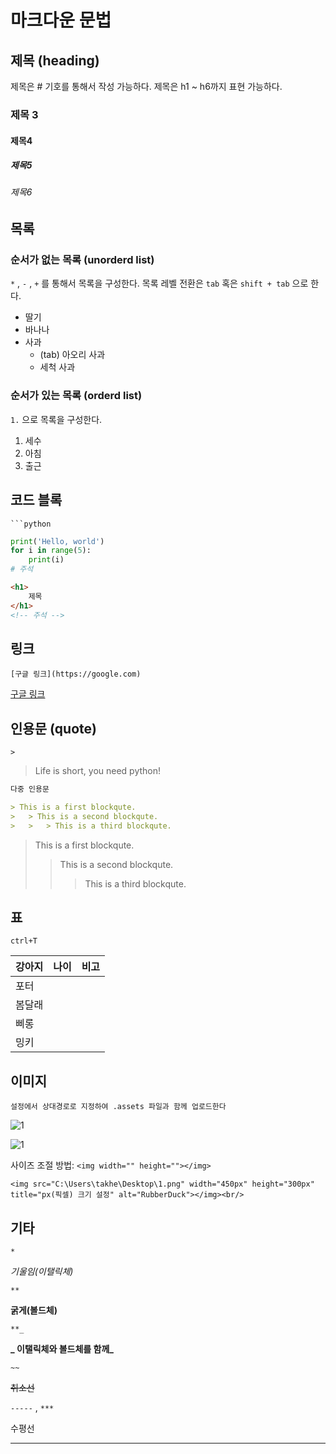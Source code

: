 # 마크다운 문법

## 제목 (heading)

제목은 # 기호를 통해서 작성 가능하다. 제목은 h1 ~ h6까지 표현 가능하다.

### 제목 3

#### 제목4

##### 제목5

###### 제목6

## 목록

### 순서가 없는 목록 (unorderd list)

`*` , `-` , `+`  를 통해서 목록을 구성한다. 목록 레벨 전환은 `tab` 혹은 `shift + tab` 으로 한다.

- 딸기
- 바나나
- 사과
  - (tab) 아오리 사과
  - 세척 사과

### 순서가 있는 목록 (orderd list)

`1.` 으로 목록을 구성한다.

1. 세수
2. 아침
3. 출근

## 코드 블록

` ```python `

```python
print('Hello, world')
for i in range(5):
    print(i)
# 주석
```

```html
<h1>
    제목
</h1>
<!-- 주석 -->
```

## 링크

```
[구글 링크](https://google.com)
```

[구글 링크](https://google.com)

## 인용문 (quote)

`>`

> Life is short, you need python!

```markdown
다중 인용문

> This is a first blockqute.
>	> This is a second blockqute.
>	>	> This is a third blockqute.
```

> This is a first blockqute.
>
> > This is a second blockqute.
> >
> > > This is a third blockqute.

## 표

`ctrl+T`

| 강아지 | 나이 | 비고 |
| ------ | ---- | ---- |
| 포터   |      |      |
| 봄달래 |      |      |
| 삐롱   |      |      |
| 밍키   |      |      |

## 이미지

`설정에서 상대경로로 지정하여 .assets 파일과 함께 업로드한다`

![1](C:\Users\takhe\Desktop\1.png)

![1](markdown.assets/1.png)

사이즈 조절 방법: `<img width="" height=""></img>`

```
<img src="C:\Users\takhe\Desktop\1.png" width="450px" height="300px" title="px(픽셀) 크기 설정" alt="RubberDuck"></img><br/>
```



## 기타

`*`

*기울임(이탤릭체)*

`**`

**굵게(볼드체)**

`**_`

**_ 이탤릭체와 볼드체를 함께_**

`~~`

~~취소선~~

`-----` , `***`

수평선

---

